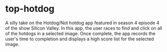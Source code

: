 # top-hotdog

A silly take on the Hotdog/Not hotdog app featured in season 4 episode 4 of the show Silicon Valley. In this app, the user races to find and click on all of the hotdogs in a selected image. Once complete, the app records the user's time to completion and displays a high score list for the selected image.
